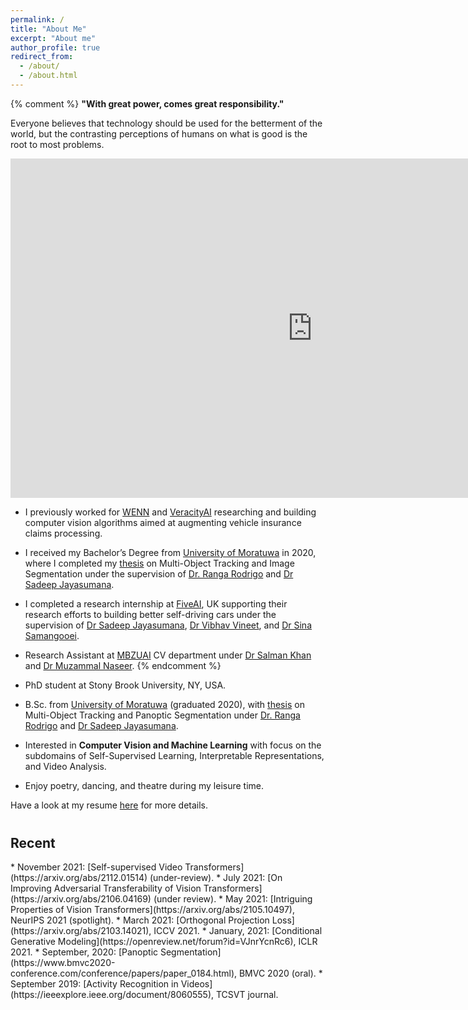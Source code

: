 ```yaml
---
permalink: /
title: "About Me"
excerpt: "About me"
author_profile: true
redirect_from: 
  - /about/
  - /about.html
---
```


{% comment %} 
**"With great power, comes great responsibility."** <br>

Everyone believes that technology should be used for the betterment of the world, but the contrasting perceptions of 
humans on what is good is the root to most problems.

<iframe width="966" height="543" src="https://www.youtube.com/embed/_m2dRDQEC1A" frameborder="0" allow="accelerometer; autoplay; clipboard-write; encrypted-media; gyroscope; picture-in-picture" allowfullscreen></iframe>
<br>

* I previously worked for [WENN](http://wenn.no) and [VeracityAI](http://veracityai.com/) researching and building
  computer vision algorithms aimed at augmenting vehicle insurance claims processing.
* I received my Bachelor’s Degree from [University of Moratuwa](https://uom.lk) in
  2020, where I completed my
  <a href="https://github.com/kahnchana/fyp_report/blob/master/main/thesis.pdf" target="_blank">thesis</a>
  on Multi-Object Tracking and Image Segmentation under the supervision of
  [Dr. Ranga Rodrigo](http://ranga.staff.uom.lk) and [Dr Sadeep Jayasumana](http://www.robots.ox.ac.uk/~sadeep/).
* I completed a research internship at [FiveAI](https://five.ai), UK supporting their research efforts to
  building better self-driving cars under the supervision of [Dr Sadeep Jayasumana](http://www.robots.ox.ac.uk/~sadeep/),
  [Dr Vibhav Vineet](http://vibhavvineet.info), and
  [Dr Sina Samangooei](https://scholar.google.com/citations?user=bOfKAGQAAAAJ&hl=en).

* Research Assistant at [MBZUAI](https://mbzuai.ac.ae/) CV department under
  [Dr Salman Khan](https://salman-h-khan.github.io/) and [Dr Muzammal Naseer](https://muzammal-naseer.netlify.app/).
{% endcomment %}

* PhD student at Stony Brook University, NY, USA.
* B.Sc. from [University of Moratuwa](https://uom.lk) (graduated 2020), with
  <a href="https://github.com/kahnchana/fyp_report/blob/master/main/thesis.pdf" target="_blank">thesis</a>
  on Multi-Object Tracking and Panoptic Segmentation under 
  [Dr. Ranga Rodrigo](http://ranga.staff.uom.lk) and [Dr Sadeep Jayasumana](http://www.robots.ox.ac.uk/~sadeep/).
* Interested in **Computer Vision and Machine Learning** with focus on the subdomains of Self-Supervised Learning, 
  Interpretable Representations, and Video Analysis. 
* Enjoy poetry, dancing, and theatre during my leisure time. 

Have a look at my resume [here](https://kahnchana.github.io/files/KR_academic_cv.pdf) for more details. 


<h2 style="margin-top: 40px;"> Recent </h2>
* November 2021: [Self-supervised Video Transformers](https://arxiv.org/abs/2112.01514) (under-review).
* July 2021: [On Improving Adversarial Transferability of Vision Transformers](https://arxiv.org/abs/2106.04169) (under review).
* May 2021: [Intriguing Properties of Vision Transformers](https://arxiv.org/abs/2105.10497), NeurIPS 2021 (spotlight).
* March 2021: [Orthogonal Projection Loss](https://arxiv.org/abs/2103.14021), ICCV 2021.
* January, 2021: [Conditional Generative Modeling](https://openreview.net/forum?id=VJnrYcnRc6), ICLR 2021.
* September, 2020: [Panoptic Segmentation](https://www.bmvc2020-conference.com/conference/papers/paper_0184.html), BMVC 2020 (oral). 
* September 2019: [Activity Recognition in Videos](https://ieeexplore.ieee.org/document/8060555), TCSVT journal. 
